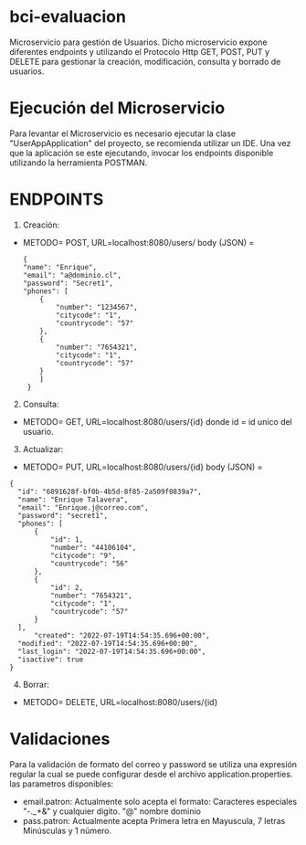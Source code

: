 # bci-evaluacion
Microservicio para gestión de Usuarios. Dicho microservicio expone diferentes endpoints y utilizando el Protocolo Http GET, POST, PUT y DELETE
para gestionar la creación, modificación, consulta y borrado de usuarios.

# Ejecución del Microservicio
Para levantar el Microservicio es necesario ejecutar la clase "UserAppApplication" del proyecto, se recomienda utilizar un IDE.
Una vez que la aplicación se este ejecutando, invocar los endpoints disponible utilizando la herramienta POSTMAN.

# ENDPOINTS
1. Creación:
  - METODO= POST, URL=localhost:8080/users/ 
    body (JSON) = 
    ```
    {
    "name": "Enrique",
    "email": "a@dominio.cl",
    "password": "Secret1",
    "phones": [
    	{
    		"number": "1234567",
    		"citycode": "1",
    		"countrycode": "57"
    	},
    	{
    		"number": "7654321",
    		"citycode": "1",
    		"countrycode": "57"
    	}
    	]
     }
      ```
 2. Consulta:
  - METODO= GET, URL=localhost:8080/users/{id}
  donde id = id unico del usuario.
  
 3. Actualizar:
  - METODO= PUT, URL=localhost:8080/users/{id}
  body (JSON) =
  ```
  {
    "id": "6891628f-bf0b-4b5d-8f85-2a509f0839a7",
    "name": "Enrique Talavera",
    "email": "Enrique.j@correo.com",
    "password": "secret1",
    "phones": [
        {
        	"id": 1,
            "number": "44106104",
            "citycode": "9",
            "countrycode": "56"
        },
        {
        	"id": 2,
            "number": "7654321",
            "citycode": "1",
            "countrycode": "57"
        }
    ],
        "created": "2022-07-19T14:54:35.696+00:00",
    "modified": "2022-07-19T14:54:35.696+00:00",
    "last_login": "2022-07-19T14:54:35.696+00:00",
    "isactive": true
}
  ```
4. Borrar:
 - METODO= DELETE, URL=localhost:8080/users/{id}
 
# Validaciones
Para la validación de formato del correo y password se utiliza una expresión regular la cual se puede configurar desde el archivo application.properties.
las parametros disponibles:
 - email.patron: Actualmente solo acepta el formato: Caracteres especiales "-._+&" y cualquier digito. "@" nombre dominio
 - pass.patron: Actualmente acepta Primera letra en Mayuscula, 7 letras Minúsculas y 1 número.
